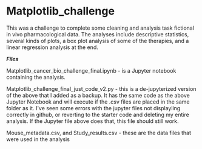 # Matplotlib_challenge

This was a challenge to complete some cleaning and analysis task fictional in vivo pharmacological data. The analyses include descriptive statistics, 
several kinds of plots, a box plot analysis of some of the therapies, and a linear regression analysis at the end. 

***Files***

Matplotlib_cancer_bio_challenge_final.ipynb - is a Jupyter notebook containing the analysis.

Matplotlib_challenge_final_just_code_v2.py - this is a de-jupyterized version of the above that I added as a backup. It has the same code as the above Jupyter Notebook
and will execute if the .csv files are placed in the same folder as it. I've seen some errors with the jupyter files not displayling correctly in github, or reverting
to the starter code and deleting my entire analysis. If the Jupyter file above does that, this file should still work.

Mouse_metadata.csv, and Study_results.csv - these are the data files that were used in the analysis
